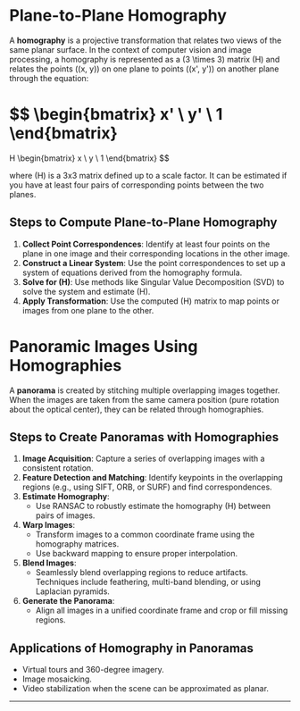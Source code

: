 # Plane-to-Plane Homography

A **homography** is a projective transformation that relates two views of the same planar surface. In the context of computer vision and image processing, a homography is represented as a \(3 \times 3\) matrix \(H\) and relates the points \((x, y)\) on one plane to points \((x', y')\) on another plane through the equation:

$$
\begin{bmatrix}
x' \\
y' \\
1
\end{bmatrix}
=
H
\begin{bmatrix}
x \\
y \\
1
\end{bmatrix}
$$

where \(H\) is a 3x3 matrix defined up to a scale factor. It can be estimated if you have at least four pairs of corresponding points between the two planes.

## Steps to Compute Plane-to-Plane Homography
1. **Collect Point Correspondences**: Identify at least four points on the plane in one image and their corresponding locations in the other image.
2. **Construct a Linear System**: Use the point correspondences to set up a system of equations derived from the homography formula.
3. **Solve for \(H\)**: Use methods like Singular Value Decomposition (SVD) to solve the system and estimate \(H\).
4. **Apply Transformation**: Use the computed \(H\) matrix to map points or images from one plane to the other.

# Panoramic Images Using Homographies

A **panorama** is created by stitching multiple overlapping images together. When the images are taken from the same camera position (pure rotation about the optical center), they can be related through homographies.

## Steps to Create Panoramas with Homographies
1. **Image Acquisition**: Capture a series of overlapping images with a consistent rotation.
2. **Feature Detection and Matching**: Identify keypoints in the overlapping regions (e.g., using SIFT, ORB, or SURF) and find correspondences.
3. **Estimate Homography**:
   - Use RANSAC to robustly estimate the homography \(H\) between pairs of images.
4. **Warp Images**:
   - Transform images to a common coordinate frame using the homography matrices.
   - Use backward mapping to ensure proper interpolation.
5. **Blend Images**:
   - Seamlessly blend overlapping regions to reduce artifacts. Techniques include feathering, multi-band blending, or using Laplacian pyramids.
6. **Generate the Panorama**:
   - Align all images in a unified coordinate frame and crop or fill missing regions.

## Applications of Homography in Panoramas
- Virtual tours and 360-degree imagery.
- Image mosaicking.
- Video stabilization when the scene can be approximated as planar.

---
